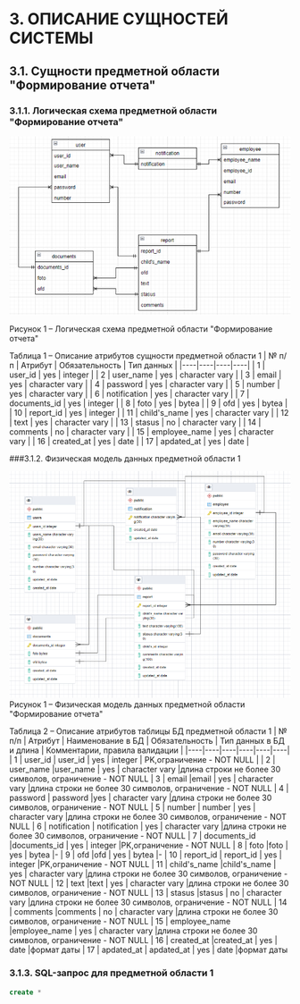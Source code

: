 # 3. ОПИСАНИЕ СУЩНОСТЕЙ СИСТЕМЫ
## 3.1.	Сущности предметной области "Формирование отчета"
### 3.1.1.	Логическая схема предметной области "Формирование отчета"  

![Рисунок 1](./Логическая_схема.png)

Рисунок 1 – Логическая схема предметной области "Формирование отчета"

Таблица 1 – Описание атрибутов сущности предметной области 1
| № п/п | Атрибут | Обязательность | Тип данных |
|----|----|----|----|
| 1 | user_id  |  yes | integer |
| 2 |  user_name | yes  | character vary  |
| 3 |  email | yes  |  character vary  |
| 4 |  password | yes  |  character vary  |
| 5 |  number | yes  | character vary   |
| 6 |  notification |  yes |  character vary  |
| 7 |  documents_id |  yes |  integer |
| 8 |  foto | yes  | bytea  |
| 9 |  ofd |  yes | bytea  |
| 10 |  report_id | yes  |  integer |
| 11 |  сhild's_name | yes  |  character vary  |
| 12 |  text | yes  |  character vary  |
| 13 |  stasus | no  |  character vary  |
| 14 |  comments |  no |  character vary  |
| 15 |  employee_name |  yes |  character vary  |
| 16 |  created_at |  yes |  date  |
| 17 |  apdated_at |  yes |  date  |

###3.1.2.	Физическая модель данных предметной области 1  

![Рисунок 1](./БД.png)  
Рисунок 1 – Физическая модель данных предметной области "Формирование отчета"

Таблица 2 – Описание атрибутов таблицы БД предметной области 1
| № п/п | Атрибут | Наименование в БД | Обязательность | Тип данных в БД и длина | Комментарии, правила валидации |
|----|----|----|----|----|----|
| 1 | user_id | user_id |  yes | integer  | PK,ограничение - NOT NULL  |
| 2 |  user_name |user_name  | yes  | character vary  |длина строки не более 30 символов, ограничение - NOT NULL
| 3 |  email |email | yes  |  character vary  |длина строки не более 30 символов, ограничение - NOT NULL
| 4 |  password | password |yes  |  character vary  |длина строки не более 30 символов, ограничение - NOT NULL
| 5 |  number | number | yes  | character vary   |длина строки не более 30 символов, ограничение - NOT NULL
| 6 |  notification | notification | yes |  character vary  |длина строки не более 30 символов, ограничение - NOT NULL
| 7 |  documents_id |documents_id |  yes |  integer |PK,ограничение - NOT NULL
| 8 |  foto |foto | yes  | bytea  |-
| 9 |  ofd |ofd |  yes | bytea  |-
| 10 |  report_id | report_id | yes  |  integer |PK,ограничение - NOT NULL
| 11 |  сhild's_name |сhild's_name | yes  |  character vary  |длина строки не более 30 символов, ограничение - NOT NULL
| 12 |  text |text | yes  |  character vary  |длина строки не более 30 символов, ограничение - NOT NULL
| 13 |  stasus |stasus | no  |  character vary  |длина строки не более 30 символов, ограничение - NOT NULL
| 14 |  comments |comments |  no |  character vary  |длина строки не более 30 символов, ограничение - NOT NULL
| 15 |  employee_name |employee_name |  yes |  character vary  |длина строки не более 30 символов, ограничение - NOT NULL
| 16 |  created_at |created_at |  yes |  date  |формат даты
| 17 |  apdated_at | apdated_at | yes |  date  |формат даты

### 3.1.3.	SQL-запрос для предметной области 1
```Sql
create *
```

